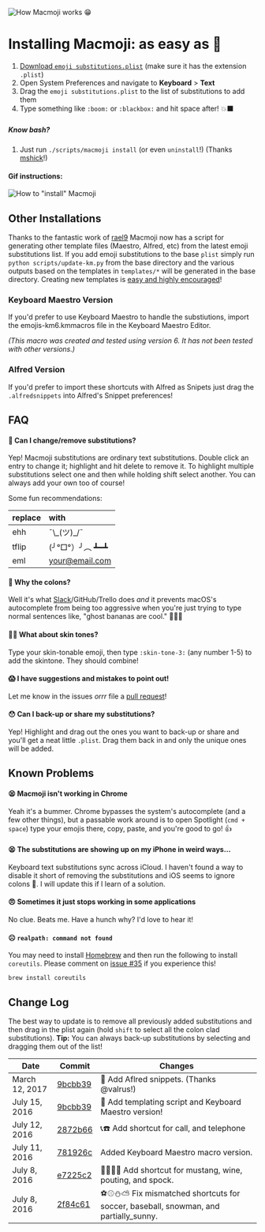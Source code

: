 ![How Macmoji works 😁](https://github.com/warpling/Macmoji/blob/master/gifs/what%20is%20it.gif?raw=true)

# Installing Macmoji: as easy as 🔢

1. [Download `emoji substitutions.plist`](https://raw.githubusercontent.com/warpling/Macmoji/master/emoji%20substitutions.plist) (make sure it has the extension `.plist`)
2. Open System Preferences and navigate to **Keyboard** > **Text**
3. Drag the `emoji substitutions.plist` to the list of substitutions to add them
4. Type something like `:boom:` or `:blackbox:` and hit space after! 💥⬛️

##### Know bash?
1. Just run `./scripts/macmoji install` (or even `uninstall`!)
(Thanks [mshick](https://github.com/mshick)!)

#### Gif instructions:
![How to "install" Macmoji](https://github.com/warpling/Macmoji/blob/master/gifs/how%20to%20install.gif?raw=true)

## Other Installations
Thanks to the fantastic work of [rael9](https://github.com/rael9) Macmoji now has a script for generating other template files (Maestro, Alfred, etc) from the latest emoji substitutions list. If you add emoji substitutions to the base `plist` simply run `python scripts/update-km.py` from the base directory and the various outputs based on the templates in `templates/*` will be generated in the base directory. Creating new templates is [easy and highly encouraged](https://github.com/warpling/Macmoji/pull/14#issuecomment-232850622)!

### Keyboard Maestro Version

If you'd prefer to use Keyboard Maestro to handle the substiutions, import the emojis-km6.kmmacros file in the Keyboard Maestro Editor.

*(This macro was created and tested using version 6. It has not been tested with other versions.)*

### Alfred Version

If you'd prefer to import these shortcuts with Alfred as Snipets just drag the `.alfredsnippets` into Alfred's Snippet preferences!  

## FAQ

#### 🤔 Can I change/remove substitutions?
Yep! Macmoji substitutions are ordinary text substitutions. Double click an entry to change it; highlight and hit delete to remove it. To highlight multiple substitutions select one and then while holding shift select another. You can always add your own too of course!

Some fun recommendations:

| replace  | with           |
| :------- | :------------- |
| ehh      | ¯\\\_(ツ)\_/¯   |
| tflip    | (╯°□°）╯︵ ┻━┻ |
| eml      | your@email.com |

#### 💩 Why the colons?
Well it's what [Slack](https://get.slack.help/hc/en-us/articles/202931348-Emoji-and-emoticons)/GitHub/Trello does *and* it prevents macOS's autocomplete from being too aggressive when you're just trying to type normal sentences like, "ghost bananas are cool." 👻🍌🆒

#### 🖐🏽 What about skin tones?
Type your skin-tonable emoji, then type `:skin-tone-3:` (any number 1-5) to add the skintone. They should combine!

#### 😱 I have suggestions and mistakes to point out!
Let me know in the issues *orrr* file a [pull request](https://yangsu.github.io/pull-request-tutorial/)!

#### 😯 Can I back-up or share my substitutions?
Yep! Highlight and drag out the ones you want to back-up or share and you'll get a neat little `.plist`. Drag them back in and only the unique ones will be added.


## Known Problems

#### 😫 Macmoji isn't working in Chrome
Yeah it's a bummer. Chrome bypasses the system's autocomplete (and a few other things), but a passable work around is to open Spotlight (`cmd + space`) type your emojis there, copy, paste, and you're good to go! 👍

#### 😫 The substitutions are showing up on my iPhone in weird ways…
Keyboard text substitutions sync across iCloud. I haven't found a way to disable it short of removing the substitutions and iOS seems to ignore colons 🤕. I will update this if I learn of a solution.

#### 😠 Sometimes it just stops working in some applications
No clue. Beats me. Have a hunch why? I'd love to hear it!

#### ☹️ `realpath: command not found`
You may need to install [Homebrew](https://brew.sh/) and then run the following to install `coreutils`. Please comment on [issue #35](https://github.com/warpling/Macmoji/issues/35) if you experience this!
```
brew install coreutils
```

## Change Log

The best way to update is to remove all previously added substitutions and then drag in the plist again (hold `shift` to select all the colon clad substitutions).
**Tip:** You can always back-up substitutions by selecting and dragging them out of the list!

|       Date       |       Commit       |       Changes       |
| ---------------- | ------------------ | ------------------- |
| March 12, 2017 | [9bcbb39](https://github.com/warpling/Macmoji/commit/4b6b55cad36cc14ad522418cad758bf6856d7cf9) | 🎩 Add Aflred snippets. (Thanks @valrus!) |
| July 15, 2016 | [9bcbb39](https://github.com/warpling/Macmoji/commit/9bcbb396a2a91d026b7df15392e7ae69cc0b36d0) | 🤖 Add templating script and Keyboard Maestro version! |
| July 12, 2016 | [2872b66](https://github.com/warpling/Macmoji/pull/11/commits/2872b66354779bc446c68b71c94d67bf43b0247c) | 📞☎️ Add shortcut for call, and telephone |
| July 11, 2016 | [781926c](https://github.com/warpling/Macmoji/commit/781926c97496937346a64c68ace755b32f3059fe) | Added Keyboard Maestro macro version. |
| July 8, 2016 | [e7225c2](https://github.com/warpling/Macmoji/commit/e7225c24157385f319f99910ecf5e737016c796b) | 🐴🍷🙎🖖 Add shortcut for mustang, wine, pouting, and spock. |
| July 8, 2016 | [2f84c61](https://github.com/warpling/Macmoji/commit/2f84c6169546a22246f42a4b56eaec7d8ef979d5) | ⚽⚾️⛄⛅ Fix mismatched shortcuts for soccer, baseball, snowman, and partially_sunny. |
